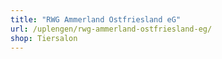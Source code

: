 ```yaml
---
title: "RWG Ammerland Ostfriesland eG"
url: /uplengen/rwg-ammerland-ostfriesland-eg/
shop: Tiersalon
---
```

